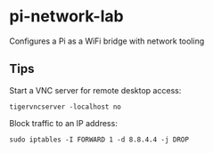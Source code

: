 # pi-network-lab
Configures a Pi as a WiFi bridge with network tooling

## Tips

Start a VNC server for remote desktop access:

```
tigervncserver -localhost no
```

Block traffic to an IP address:

```
sudo iptables -I FORWARD 1 -d 8.8.4.4 -j DROP
```
